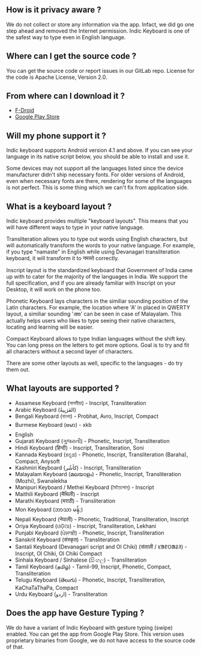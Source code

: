 ## How is it privacy aware ?

We do not collect or store any information via the app. Infact, we did go one step ahead and removed the Internet permission. Indic Keyboard is one of the safest way to type even in English language.

## Where can I get the source code ?

You can get the source code or report issues in our GitLab repo. License for the code is Apache License, Version 2.0.

## From where can I download it ?

- [F-Droid](https://f-droid.org/en/packages/org.smc.inputmethod.indic/)
- [Google Play Store](https://play.google.com/store/apps/details?id=org.smc.inputmethod.indic)

## Will my phone support it ?

Indic keyboard supports Android version 4.1 and above. If you can see your language in its native script below, you should be able to install and use it.

Some devices may not support all the languages listed since the device manufacturer didn't ship necessary fonts. For older versions of Android, even when necessary fonts are there, rendering for some of the languages is not perfect. This is some thing which we can't fix from application side.

## What is a keyboard layout ?

Indic keyboard provides multiple "keyboard layouts". This means that you will have different ways to type in your native language.

Transliteration allows you to type out words using English characters, but will automatically transform the words to your native language. For example, if you type "namaste" in English while using Devanagari transliteration keyboard, it will transform it to नमस्ते correctly.

Inscript layout is the standardized keyboard that Government of India came up with to cater for the majority of the languages in India. We support the full specification, and if you are already familiar with Inscript on your Desktop, it will work on the phone too.

Phonetic Keyboard lays characters in the similiar sounding position of the Latin characters. For example, the location where 'A' in placed in QWERTY layout, a similiar sounding 'അ' can be seen in case of Malayalam. This actually helps users who likes to type seeing their native characters, locating and learning will be easier.

Compact Keyboard allows to type Indian languages without the shift key. You can long press on the letters to get more options. Goal is to try and fit all characters without a second layer of characters.

There are some other layouts as well, specific to the languages - do try them out.


## What layouts are supported ?
- Assamese Keyboard (অসমীয়া) - Inscript, Transliteration
- Arabic Keyboard (العَرَبِيةُ‎‎)
- Bengali Keyboard (বাংলা) - Probhat, Avro, Inscript, Compact
- Burmese Keyboard (ဗမာ) - xkb
- English
- Gujarati Keyboard (ગુજરાતી) - Phonetic, Inscript, Transliteration
- Hindi Keyboard (हिन्दी) - Inscript, Transliteration, Soni
- Kannada Keyboard (ಕನ್ನಡ) - Phonetic, Inscript, Transliteration (Baraha), Compact, Anysoft
- Kashmiri Keyboard (کأشُر) - Inscript, Transliteration
- Malayalam Keyboard (മലയാളം) - Phonetic, Inscript, Transliteration (Mozhi), Swanalekha
- Manipuri Keyboard / Methei Keyboard (মৈতৈলোন্) - Inscript
- Maithili Keyboard (मैथिली) - Inscript
- Marathi Keyboard (मराठी) - Transliteration
- Mon Keyboard (ဘာသာ မန်;)
- Nepali Keyboard (नेपाली) - Phonetic, Traditional, Transliteration, Inscript
- Oriya Keyboard (ଓଡ଼ିଆ) - Inscript, Transliteration, Lekhani
- Punjabi Keyboard (ਪੰਜਾਬੀ) - Phonetic, Inscript, Transliteration
- Sanskrit Keyboard (संस्कृत) - Transliteration
- Santali Keyboard (Devanagari script and Ol Chiki) (संताली / ᱥᱟᱱᱛᱟᱲᱤ) - Inscript, Ol Chiki, Ol Chiki Compact
- Sinhala Keyboard / Sinhalese (සිංහල) - Transliteration
- Tamil Keyboard (தமிழ்) - Tamil-99, Inscript, Phonetic, Compact, Transliteration
- Telugu Keyboard (తెలుగు) - Phonetic, Inscript, Transliteration, KaChaTaThaPa, Compact
- Urdu Keyboard (اردو) - Transliteration

## Does the app have Gesture Typing ?

We do have a variant of Indic Keyboard with gesture typing (swipe) enabled. You can get the app from Google Play Store. This version uses proprietary binaries from Google, we do not have access to the source code of that.

